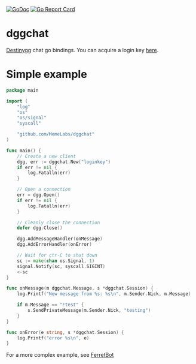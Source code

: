 [![GoDoc](https://godoc.org/github.com/MemeLabs/dggchat?status.svg)](https://godoc.org/github.com/MemeLabs/dggchat) [![Go Report Card](https://goreportcard.com/badge/github.com/MemeLabs/dggchat)](https://goreportcard.com/report/github.com/MemeLabs/dggchat)

# dggchat
[Destinygg](https://www.destiny.gg) chat go bindings. You can acquire a login key [here](https://www.destiny.gg/profile/authentication).

# Simple example

```go
package main

import (
	"log"
	"os"
	"os/signal"
	"syscall"

	"github.com/MemeLabs/dggchat"
)

func main() {
	// Create a new client
	dgg, err := dggchat.New("loginkey")
	if err != nil {
		log.Fatalln(err)
	}

	// Open a connection
	err = dgg.Open()
	if err != nil {
		log.Fatalln(err)
	}

	// Cleanly close the connection
	defer dgg.Close()

	dgg.AddMessageHandler(onMessage)
	dgg.AddErrorHandler(onError)

	// Wait for ctr-C to shut down
	sc := make(chan os.Signal, 1)
	signal.Notify(sc, syscall.SIGINT)
	<-sc
}

func onMessage(m dggchat.Message, s *dggchat.Session) {
	log.Printf("New message from %s: %s\n", m.Sender.Nick, m.Message)

	if m.Message == "!test" {
		s.SendPrivateMessage(m.Sender.Nick, "testing")
	}
}

func onError(e string, s *dggchat.Session) {
	log.Printf("error %s\n", e)
}
```

For a more complex example, see [FerretBot](https://github.com/voloshink/FerretBot)
